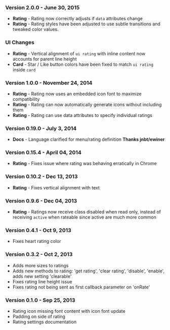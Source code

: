 ### Version 2.0.0 - June 30, 2015

- **Rating** - Rating now correctly adjusts if `data` attributes change
- **Rating** - Rating styles have been adjusted to use subtle transitions and tweaked color values.

### UI Changes

- **Rating** - Vertical alignment of `ui rating` with inline content now accounts for parent line height
- **Card** - Star / Like button colors have been fixed to match `ui rating` inside `card`

### Version 1.0.0 - November 24, 2014

- **Rating** - Rating now uses an embedded icon font to maximize compatibility
- **Rating** - Rating can now automatically generate icons without including them
- **Rating** - Rating can use data attributes to specify individual ratings

### Version 0.19.0 - July 3, 2014

- **Docs** - Language clarified for menu/rating definition **Thanks jnbt/ewiner**

### Version 0.15.4 - April 04, 2014

- **Rating** - Fixes issue where rating was behaving erratically in Chrome

### Version 0.10.2 - Dec 13, 2013

- **Rating** - Fixes vertical alignment with text

### Version 0.9.6 - Dec 04, 2013

- **Rating** - Ratings now receive class disabled when read only, instead of receiving ``active`` when rateable since active are much more common

### Version 0.4.1 - Oct 9, 2013

- Fixes heart rating color

### Version 0.3.2 - Oct 2, 2013

- Adds more sizes to ratings
- Adds new methods to rating: 'get rating', 'clear rating', 'disable', 'enable', adds new setting 'clearable'
- Fixes rating line height issue
- Fixes rating not being sent as first callback parameter on 'onRate'

### Version 0.1.0 - Sep 25, 2013

-  Rating icon missing font content with icon font update
- Padding on side of rating
- Rating settings documentation